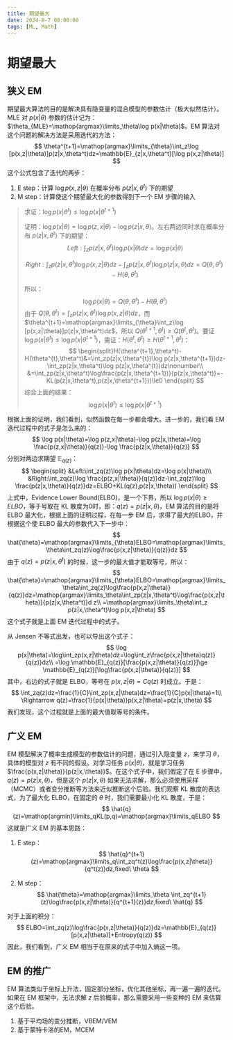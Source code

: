 ```yaml
---
title: 期望最大
date: 2024-8-7 08:00:00
tags: [ML, Math]
---
```

# 期望最大
## 狭义 EM
期望最大算法的目的是解决具有隐变量的混合模型的参数估计（极大似然估计）。MLE 对 $p(x|\theta)$ 参数的估计记为：$\theta_{MLE}=\mathop{argmax}\limits_\theta\log p(x|\theta)$。EM 算法对这个问题的解决方法是采用迭代的方法：
$$
\theta^{t+1}=\mathop{argmax}\limits_{\theta}\int_z\log [p(x,z|\theta)]p(z|x,\theta^t)dz=\mathbb{E}_{z|x,\theta^t}[\log p(x,z|\theta)]
$$
这个公式包含了迭代的两步：

1.  E step：计算 $\log p(x,z|\theta)$ 在概率分布 $p(z|x,\theta^t)$ 下的期望
2.  M step：计算使这个期望最大化的参数得到下一个 EM 步骤的输入

>   求证：$\log p(x|\theta^t)\le\log p(x|\theta^{t+1})$
>
>   证明：$\log p(x|\theta)=\log p(z,x|\theta)-\log p(z|x,\theta)$。左右两边同时求在概率分布 $p(z|x,\theta^t)$ 下的期望：
>   $$
>   Left:\int_zp(z|x,\theta^t)\log p(x|\theta)dz=\log p(x|\theta)
>   $$
>
>   $$
>   Right:\int_zp(z|x,\theta^t)\log p(x,z|\theta)dz-\int_zp(z|x,\theta^t)\log p(z|x,\theta)dz=Q(\theta,\theta^t)-H(\theta,\theta^t)
>   $$
>
>   所以：
>   $$
>   \log p(x|\theta)=Q(\theta,\theta^t)-H(\theta,\theta^t)
>   $$
>   由于 $Q(\theta,\theta^t)=\int_zp(z|x,\theta^t)\log p(x,z|\theta)dz$，而 $\theta^{t+1}=\mathop{argmax}\limits_{\theta}\int_z\log [p(x,z|\theta)]p(z|x,\theta^t)dz$，所以 $Q(\theta^{t+1},\theta^t)\ge Q(\theta^t,\theta^t)$。要证 $\log p(x|\theta^t)\le\log p(x|\theta^{t+1})$，需证：$H(\theta^t,\theta^t)\ge H(\theta^{t+1},\theta^t)$：
>   $$
>   \begin{split}H(\theta^{t+1},\theta^t)-H(\theta^{t},\theta^t)&=\int_zp(z|x,\theta^{t})\log p(z|x,\theta^{t+1})dz-\int_zp(z|x,\theta^t)\log p(z|x,\theta^{t})dz\nonumber\\
>   &=\int_zp(z|x,\theta^t)\log\frac{p(z|x,\theta^{t+1})}{p(z|x,\theta^t)}=-KL(p(z|x,\theta^t),p(z|x,\theta^{t+1}))\le0
>   \end{split}
>   $$
>   综合上面的结果：
>   $$
>   \log p(x|\theta^t)\le\log p(x|\theta^{t+1})
>   $$

根据上面的证明，我们看到，似然函数在每一步都会增大。进一步的，我们看 EM 迭代过程中的式子是怎么来的：
$$
\log p(x|\theta)=\log p(z,x|\theta)-\log p(z|x,\theta)=\log \frac{p(z,x|\theta)}{q(z)}-\log \frac{p(z|x,\theta)}{q(z)}
$$
分别对两边求期望 $\mathbb{E}_{q(z)}$：
$$
\begin{split}
&Left:\int_zq(z)\log p(x|\theta)dz=\log p(x|\theta)\\
&Right:\int_zq(z)\log \frac{p(z,x|\theta)}{q(z)}dz-\int_zq(z)\log \frac{p(z|x,\theta)}{q(z)}dz=ELBO+KL(q(z),p(z|x,\theta))
\end{split}
$$
上式中，Evidence Lower Bound(ELBO)，是一个下界，所以 $\log p(x|\theta)\ge ELBO$，等于号取在 KL 散度为0时，即：$q(z)=p(z|x,\theta)$，EM 算法的目的是将 ELBO 最大化，根据上面的证明过程，在每一步 EM 后，求得了最大的ELBO，并根据这个使 ELBO 最大的参数代入下一步中：
$$
\hat{\theta}=\mathop{argmax}\limits_{\theta}ELBO=\mathop{argmax}\limits_\theta\int_zq(z)\log\frac{p(x,z|\theta)}{q(z)}dz
$$
由于 $ q(z)=p(z|x,\theta^t)$ 的时候，这一步的最大值才能取等号，所以：
$$
\hat{\theta}=\mathop{argmax}\limits_{\theta}ELBO=\mathop{argmax}\limits_\theta\int_zq(z)\log\frac{p(x,z|\theta)}{q(z)}dz=\mathop{argmax}\limits_\theta\int_zp(z|x,\theta^t)\log\frac{p(x,z|\theta)}{p(z|x,\theta^t)}d z\\
=\mathop{argmax}\limits_\theta\int_z p(z|x,\theta^t)\log p(x,z|\theta)
$$
这个式子就是上面 EM 迭代过程中的式子。

从 Jensen 不等式出发，也可以导出这个式子：
$$
\log p(x|\theta)=\log\int_zp(x,z|\theta)dz=\log\int_z\frac{p(x,z|\theta)q(z)}{q(z)}dz\\
=\log \mathbb{E}_{q(z)}[\frac{p(x,z|\theta)}{q(z)}]\ge \mathbb{E}_{q(z)}[\log\frac{p(x,z|\theta)}{q(z)}]
$$
其中，右边的式子就是 ELBO，等号在 $ p(x,z|\theta)=Cq(z)$ 时成立。于是：
$$
\int_zq(z)dz=\frac{1}{C}\int_zp(x,z|\theta)dz=\frac{1}{C}p(x|\theta)=1\\
\Rightarrow q(z)=\frac{1}{p(x|\theta)}p(x,z|\theta)=p(z|x,\theta)
$$
我们发现，这个过程就是上面的最大值取等号的条件。

## 广义 EM

EM 模型解决了概率生成模型的参数估计的问题，通过引入隐变量 $z$，来学习 $\theta$，具体的模型对 $z$ 有不同的假设。对学习任务 $p(x|\theta)$，就是学习任务 $\frac{p(x,z|\theta)}{p(z|x,\theta)}$。在这个式子中，我们假定了在 E 步骤中，$q(z)=p(z|x,\theta)$，但是这个 $p(z|x,\theta)$ 如果无法求解，那么必须使用采样（MCMC）或者变分推断等方法来近似推断这个后验。我们观察 KL 散度的表达式，为了最大化 ELBO，在固定的 $\theta$ 时，我们需要最小化 KL 散度，于是：
$$
\hat{q}(z)=\mathop{argmin}\limits_qKL(p,q)=\mathop{argmax}\limits_qELBO
$$
这就是广义 EM 的基本思路：

1.  E step：
    $$
    \hat{q}^{t+1}(z)=\mathop{argmax}\limits_q\int_zq^t(z)\log\frac{p(x,z|\theta)}{q^t(z)}dz,fixed\ \theta
    $$

2.  M step：
    $$
    \hat{\theta}=\mathop{argmax}\limits_\theta \int_zq^{t+1}(z)\log\frac{p(x,z|\theta)}{q^{t+1}(z)}dz,fixed\ \hat{q}
    $$
    

对于上面的积分：
$$
ELBO=\int_zq(z)\log\frac{p(x,z|\theta)}{q(z)}dz=\mathbb{E}_{q(z)}[p(x,z|\theta)]+Entropy(q(z))
$$
因此，我们看到，广义 EM 相当于在原来的式子中加入熵这一项。

## EM 的推广

EM 算法类似于坐标上升法，固定部分坐标，优化其他坐标，再一遍一遍的迭代。如果在 EM 框架中，无法求解 $z$ 后验概率，那么需要采用一些变种的 EM 来估算这个后验。

1.  基于平均场的变分推断，VBEM/VEM
2.  基于蒙特卡洛的EM，MCEM

